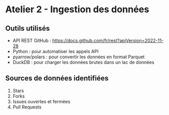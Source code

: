 # Atelier 2 - Ingestion des données

## Outils utilisés
- API REST GitHub : https://docs.github.com/fr/rest?apiVersion=2022-11-28
- Python : pour automatiser les appels API
- pyarrow/polars : pour convertir les données en format Parquet
- DuckDB : pour charger les données brutes dans un lac de données

## Sources de données identifiées
1. Stars
2. Forks
3. Issues ouvertes et fermées
4. Pull Requests
<!-- 5. Trafic (visites, sources) (pas disponible) -->